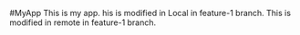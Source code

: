 #MyApp
This is my app.
his is modified in Local in feature-1 branch.
This is modified in remote in feature-1 branch.